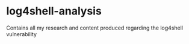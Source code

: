 # log4shell-analysis
Contains all my research and content produced regarding the log4shell vulnerability

